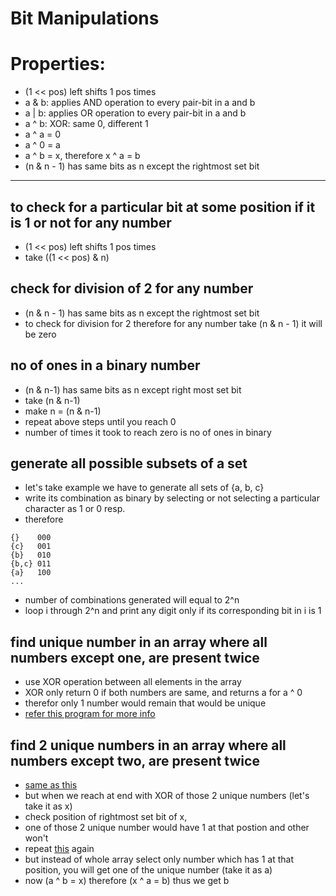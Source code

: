 # Bit Manipulations

# Properties:
- (1 << pos) left shifts 1 pos times
- a & b: applies AND operation to every pair-bit in a and b
- a | b: applies OR operation to every pair-bit in a and b
- a ^ b: XOR: same 0, different 1
- a ^ a = 0
- a ^ 0 = a
- a ^ b = x, therefore x ^ a = b
- (n & n - 1) has same bits as n except the rightmost set bit

<hr/>

## to check for a particular bit at some position if it is 1 or not for any number
- (1 << pos) left shifts 1 pos times
- take ((1 << pos) & n) 

## check for division of 2 for any number
- (n & n - 1) has same bits as n except the rightmost set bit
- to check for division for 2 therefore for any number take (n & n - 1) it will be zero

## no of ones in a binary number
- (n & n-1) has same bits as n except right most set bit
- take (n & n-1)
- make n = (n & n-1)
- repeat above steps until you reach 0
- number of times it took to reach zero is no of ones in binary

## generate all possible subsets of a set
- let's take example we have to generate all sets of {a, b, c}
- write its combination as binary by selecting or not selecting a particular character as 1 or 0 resp.
- therefore
```
{}    000
{c}   001
{b}   010
{b,c} 011
{a}   100
...
```
- number of combinations generated will equal to 2^n
- loop i through 2^n and print any digit only if its corresponding bit in i is 1

## find unique number in an array where all numbers except one, are present twice
- use XOR operation between all elements in the array
- XOR only return 0 if both numbers are same, and returns a for a ^ 0
- therefor only 1 number would remain that would be unique
- [refer this program for more info](https://github.com/Satwikan/dsa/blob/master/bit/uniqueNumberFind.cpp)

## find 2 unique numbers in an array where all numbers except two, are present twice
- [same as this](https://github.com/Satwikan/dsa/blob/master/bit/readme.md#find-unique-number-in-an-array-where-all-numbers-except-one-are-present-twice)
- but when we reach at end with XOR of those 2 unique numbers (let's take it as x)
- check position of rightmost set bit of x,
- one of those 2 unique number would have 1 at that postion and other won't
- repeat [this](https://github.com/Satwikan/dsa/blob/master/bit/readme.md#find-unique-number-in-an-array-where-all-numbers-except-one-are-present-twice) again
- but instead of whole array select only number which has 1 at that position, you will get one of the unique number (take it as a)
- now (a ^ b = x) therefore (x ^ a = b) thus we get b
